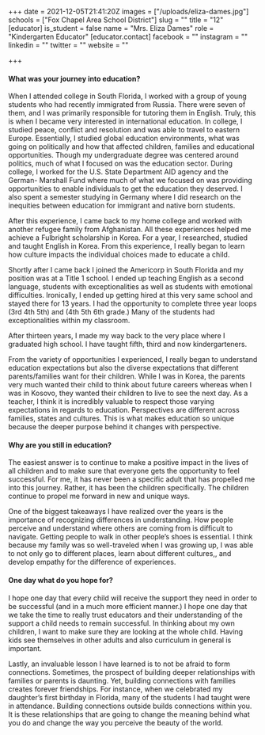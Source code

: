 +++
date = 2021-12-05T21:41:20Z
images = ["/uploads/eliza-dames.jpg"]
schools = ["Fox Chapel Area School District"]
slug = ""
title = "12"
[educator]
is_student = false
name = "Mrs. Eliza Dames"
role = "Kindergarten Educator"
[educator.contact]
facebook = ""
instagram = ""
linkedin = ""
twitter = ""
website = ""

+++
#### What was your journey into education?

When I attended college in South Florida, I worked with a group of young students who had recently immigrated from Russia. There were seven of them, and I was primarily responsible for tutoring them in English. Truly, this is when I became very interested in international education. In college, I studied peace, conflict and resolution and was able to travel to  eastern Europe. Essentially, I studied global education environments, what was going on politically and how that affected children, families and educational opportunities. Though my undergraduate degree was centered around politics, much of what I focused on was the education sector. During college, I worked for the U.S. State Department AID agency  and the German- Marshall Fund where much of what we focused on was providing opportunities to enable individuals to get the education they deserved.  I also spent a semester studying in Germany where I did research on the inequities between education for immigrant and native born students.

After this experience, I came back to my home college and worked with another refugee family from Afghanistan. All these experiences helped me achieve a Fulbright scholarship in Korea. For a year, I researched, studied and taught English in Korea. From this experience, I really began to learn how culture impacts the individual choices made to educate a child.

Shortly after I came back I  joined the Americorp in South Florida and my position was at a Title 1 school. I ended up teaching English as a second language, students with exceptionalities as well as students with emotional difficulties. Ironically, I ended up getting hired at this very same school and stayed there for 13 years. I had the opportunity to complete three year loops (3rd 4th 5th) and (4th 5th 6th grade.) Many of the students had exceptionalities within my classroom. 

After thirteen years, I made my way back to the very place where I graduated high school. I have taught fifth, third and now kindergarteners. 

From the variety of opportunities I experienced, I really began to understand education expectations but also the diverse expectations that different parents/families want for their children. While I was in Korea, the parents very much wanted their child to think about future careers whereas when I was in Kosovo, they wanted their children to live to see the next day. As a teacher, I think it is incredibly valuable to respect those varying expectations in regards to education. Perspectives are different across families, states and cultures. This is what makes education so unique because the deeper purpose behind it changes with perspective.

#### Why are you still in education?

The easiest answer is to continue to make a positive impact in the lives of all children and to make sure that everyone gets the opportunity to feel successful. For me, it has never been a specific adult that has propelled me into this journey. Rather, it has been the children specifically. The children continue to propel me forward in new and unique ways. 

One of the biggest takeaways I have realized over the years is the importance of recognizing differences in understanding. How people perceive and understand where others are coming from is difficult to navigate. Getting people to walk in other people’s shoes is essential. I think because my family was so well-traveled when I was growing up, I was able to not only go to different places, learn about different cultures,, and develop empathy for the difference of experiences.

#### One day what do you hope for? 

I hope one day that every child will receive the support they need in order to be successful (and in a much more efficient manner.) I hope one day that we take the time to really trust educators and their understanding of the support a child needs to remain successful. In thinking about my own children, I want to make sure they are looking at the whole child. Having kids see themselves in other adults and also curriculum in general is important. 

Lastly, an invaluable lesson I have learned is to not be afraid to form connections. Sometimes, the prospect of building deeper relationships with families or parents is daunting. Yet, building connections with families creates forever friendships. For instance, when we celebrated my daughter’s first birthday in Florida, many of the students I had taught were in attendance. Building connections outside builds connections within you. It is these relationships that are going to change the meaning behind what you do and change the way you perceive the beauty of the world.
